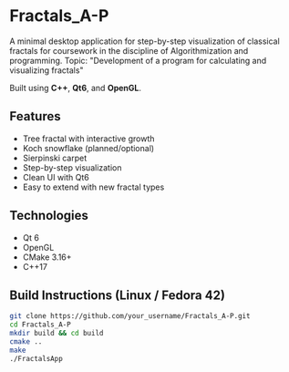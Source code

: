 # Fractals_A-P

A minimal desktop application for step-by-step visualization of classical fractals for coursework in the discipline of Algorithmization and programming. Topic: "Development of a program for calculating and visualizing fractals"

Built using **C++**, **Qt6**, and **OpenGL**.

## Features

- Tree fractal with interactive growth
- Koch snowflake (planned/optional)
- Sierpinski carpet
- Step-by-step visualization
- Clean UI with Qt6
- Easy to extend with new fractal types

## Technologies

- Qt 6
- OpenGL
- CMake 3.16+
- C++17

## Build Instructions (Linux / Fedora 42)

```bash
git clone https://github.com/your_username/Fractals_A-P.git
cd Fractals_A-P
mkdir build && cd build
cmake ..
make
./FractalsApp
```
